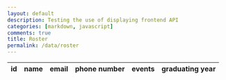 ```yaml
---
layout: default
description: Testing the use of displaying frontend API
categories: [markdown, javascript]
comments: true
title: Roster
permalink: /data/roster
---
```


<table>
  <thead>
  <tr>
    <th>id</th>
    <th>name</th>
    <th>email</th>
    <th>phone number</th>
    <th>events</th>
    <th>graduating year</th>
  </tr>
  </thead>
  <tbody id = "result">

  </tbody>
</table>

<!-- Script is layed out in a sequence (no function) and will execute when page is loaded -->
<script>
  // prepare HTML result container for new output
  const resultContainer = document.getElementById("result");

  // prepare fetch options
  const url = "https://backend.dnhsscioly.tk/api/student/";

  const options = {
    method: 'GET', // *GET, POST, PUT, DELETE, etc.
    mode: 'cors', // no-cors, *cors, same-origin
    cache: 'default', // *default, no-cache, reload, force-cache, only-if-cached
    credentials: 'omit', // include, *same-origin, omit
    headers: {
      'Content-Type': 'application/json'
      // 'Content-Type': 'application/x-www-form-urlencoded',
    },
  };

  // fetch the API
  fetch(url, options)
    // response is a RESTful "promise" on any successful fetch
    .then(response => {
      // check for response errors
      if (response.status !== 200) {
          const errorMsg = 'Database response error: ' + response.status;
          console.log(errorMsg);
          const tr = document.createElement("tr");
          const td = document.createElement("td");
          td.innerHTML = errorMsg;
          tr.appendChild(td);
          resultContainer.appendChild(tr);
          return;
      }
      // valid response will have json data
      response.json().then(data => {


          for (const row of data) {

            const tr = document.createElement("tr");

            const id = document.createElement("td");
            const name = document.createElement("td");
            const email = document.createElement("td");
            const phone = document.createElement("td");

            const event = document.createElement("td");
            event.innerHTML = row.event;
              const event_select = document.createElement("select");
                var opt = document.createElement("option");
                opt.value = "anatomy";
                opt.innerHTML = "anatomy"
                event_select.appendChild(opt);
                event.appendChild(event_select);

              const event_button = document.createElement('button');
                event_button.innerHTML = "submit";
                event.appendChild(event_button);

              
            const graduation = document.createElement("td");
            

            id.innerHTML = row.id;
            name.innerHTML = row.name;
            email.innerHTML = row.email;
            phone.innerHTML = row.phoneNumber;
            graduation.innerHTML = row.graduatingYear;

            tr.appendChild(id);
            tr.appendChild(name);
            tr.appendChild(email);
            tr.appendChild(phone)
            tr.appendChild(event);
            tr.appendChild(graduation);

            resultContainer.appendChild(tr);
          }
      })
  })
  // catch fetch errors (ie ACCESS to server blocked)
  .catch(err => {
    console.error(err);
    const tr = document.createElement("tr");
    const td = document.createElement("td");
    td.innerHTML = err;
    tr.appendChild(td);
    resultContainer.appendChild(tr);
  });
</script>
